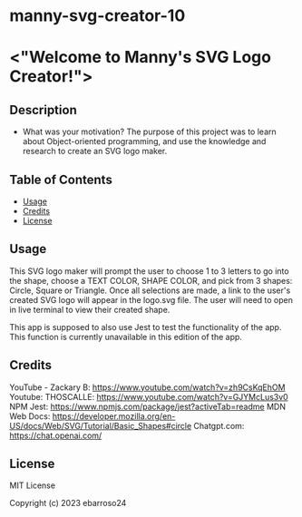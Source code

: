 # manny-svg-creator-10
# <"Welcome to Manny's SVG Logo Creator!">

## Description

- What was your motivation? The purpose of this project was to learn about Object-oriented programming, and use the knowledge and research to create an SVG logo maker.

## Table of Contents

- [Usage](#usage)
- [Credits](#credits)
- [License](#license)


## Usage

This SVG logo maker will prompt the user to choose 1 to 3 letters to go into the shape, choose a TEXT COLOR, SHAPE COLOR, and pick from 3 shapes: Circle, Square or Triangle. Once all selections are made, a link to the user's created SVG logo will appear in the logo.svg file. The user will need to open in live terminal to view their created shape. 

This app is supposed to also use Jest to test the functionality of the app. This function is currently unavailable in this edition of the app.

## Credits

YouTube - Zackary B: https://www.youtube.com/watch?v=zh9CsKqEhOM
Youtube: THOSCALLE: https://www.youtube.com/watch?v=GJYMcLus3v0
NPM Jest: https://www.npmjs.com/package/jest?activeTab=readme
MDN Web Docs: https://developer.mozilla.org/en-US/docs/Web/SVG/Tutorial/Basic_Shapes#circle
Chatgpt.com: https://chat.openai.com/

## License
MIT License

Copyright (c) 2023 ebarroso24